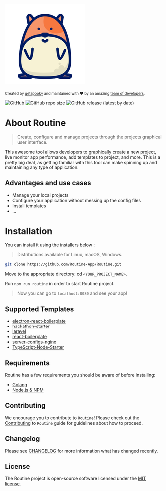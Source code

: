 <img src="public/logo256.png">

<sub>Created by <a href="https://github.com/getspooky">getspooky</a> and maintained with ❤️ by an amazing <a href="https://github.com/routine/routine/graphs/contributors">team of developers</a>.</sub>

![GitHub](https://img.shields.io/github/license/Routine-App/Routine?style=for-the-badge)
![GitHub repo size](https://img.shields.io/github/repo-size/Routine-App/Routine?style=for-the-badge)
![GitHub release (latest by date)](https://img.shields.io/github/v/release/Routine-App/Routine?style=for-the-badge)

# About Routine

> Create, configure and manage projects through the projects graphical user interface.

This awesome tool allows developers to graphically create a new project, live monitor app performance, add templates to project, and more. This is a pretty big deal, as getting familiar with this tool can make spinning up and maintaining any type of application.

## Advantages and use cases

- Manage your local projects
- Configure your application without messing up the config files
- Install templates
- ...

# Installation

You can install it using the installers below :

> Distributions available for Linux, macOS, Windows.

```sh
git clone https://github.com/Routine-App/Routine.git
```

Move to the appropriate directory: cd `<YOUR_PROJECT_NAME>`.

Run `npm run routine` in order to start Routine project.

> Now you can go to `localhost:8080` and see your app!

## Supported Templates

- [electron-react-boilerplate](https://github.com/electron-react-boilerplate/electron-react-boilerplate)
- [hackathon-starter](https://github.com/sahat/hackathon-starter)
- [laravel](https://github.com/laravel/laravel)
- [react-boilerplate](https://github.com/react-boilerplate/react-boilerplate)
- [server-configs-nginx](https://github.com/h5bp/server-configs-nginx)
- [TypeScript-Node-Starter](https://github.com/Microsoft/TypeScript-Node-Starter)

## Requirements

Routine has a few requirements you should be aware of before installing:

- [Golang](https://golang.org/)
- [Node.js & NPM](https://nodejs.org/en/download/)

## Contributing

We encourage you to contribute to `Routine`! Please check out the [Contributing](/Contributing.md) to `Routine` guide for guidelines about how to proceed.

## Changelog

Please see [CHANGELOG](CHANGELOG.md) for more information what has changed recently.

## License

The Routine project is open-source software licensed under the [MIT license](https://opensource.org/licenses/MIT).
